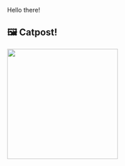 Hello there!



## 🖼️ Catpost!

<sub>
    <img src="https://cdn2.thecatapi.com/images/MTgzMDI0NA.jpg" height="256">
</sub>

